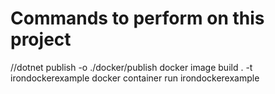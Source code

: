# Commands to perform on this project

//dotnet publish -o ./docker/publish
docker image build . -t irondockerexample
docker container run irondockerexample
